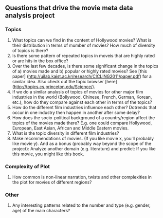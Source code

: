 ## Questions that drive the movie meta data analysis project

### Topics
1. What topics can we find in the content of Hollywood movies? What is their distribution in terms of mumber of movies? How much of diversity of topics is there?
1. Is there some pattern of repeated topics in moveis that are highly rated or are hits in the box office?
1. Over the last few decades, is there some significant change in the topics of a) movies made and b) popular or highly rated movies? See [this paper] (http://uilab.kaist.ac.kr/research/CICLING2011/paper.pdf) for a similar idea. Also check out the topic browser [here] (http://topics.cs.princeton.edu/Science/).
1. If we do a similar analysis of topics of movies for other major film industries in the world (Bollywood, Chinese, French, German, Korean, etc.), how do they compare against each other in terms of the topics? 
2. How do the different film industries influence each other? Dotrends that occur in one industry then happen in another after some delay?
1. How does the socio-political background of a country/region affect the topics of the movies made there? E.g. one could compare Hollywood, European, East Asian, African and Middle Eastern movies.
1. What is the topic diversity in different film industries? 
2. Make recommendations of movies. (If you like movie x, you'll probably like movie y). And as a bonus (probably way beyond the scope of the project): Analyze another domain (e.g. literature) and predict: If you like this movie, you might like this book.


### Complexity of Plot
1. How common is non-linear narration, twists and other complexities in the plot for movies of different regions?

### Other
1. Any interesting patterns related to the number and type (e.g. gender, age) of the main characters?

